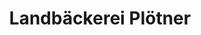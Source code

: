 ---
title: "Landbäckerei Plötner"
url: /serba/landbaeckerei-ploetner-hinterm-teiche/
shop: Bäckerei
---